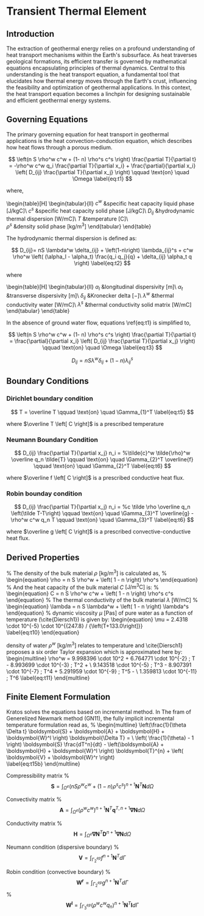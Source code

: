 # Transient Thermal Element

## Introduction
The extraction of geothermal energy relies on a profound understanding of heat transport mechanisms within the Earth's subsurface. As heat traverses geological formations, its efficient transfer is governed by mathematical equations encapsulating principles of thermal dynamics. Central to this understanding is the heat transport equation, a fundamental tool that elucidates how thermal energy moves through the Earth's crust, influencing the feasibility and optimization of geothermal applications. In this context, the heat transport equation becomes a linchpin for designing sustainable and efficient geothermal energy systems.

## Governing Equations
The primary governing equation for heat transport in geothermal applications is the heat convection-conduction equation, which describes how heat flows through a porous medium. 

$$ \left(n S \rho^w c^w + (1- n) \rho^s c^s \right) \frac{\partial T}{\partial t} = -\rho^w c^w q_i \frac{\partial T}{\partial x_i} + \frac{\partial}{\partial x_i} \left( D_{ij} \frac{\partial T}{\partial x_j} \right) \qquad \text{on} \quad \Omega \label{eq:t1} $$

where,

\begin{table}[H]
	\begin{tabular}{ll}
		$c^w$           &specific heat capacity liquid phase 	$\mathrm{[J/kgC]}$\\
		$c^s$           &specific heat capacity solid phase 	$\mathrm{[J/kgC]}$\\
		$D_{ij}$        &hydrodynamic thermal dispersion 		$\mathrm{[W/mC]}$\\
		$T$         	&temperature 							$\mathrm{[C]}$\\  
		$\rho^s$        &density solid phase 					$\mathrm{[kg/m^3]}$
	\end{tabular}
\end{table}

The hydrodynamic thermal dispersion is defined as:

$$
	D_{ij}= nS \lambda^w \delta_{ij} + \left(1-n\right) \lambda_{ij}^s + c^w \rho^w \left( (\alpha_l - \alpha_t) \frac{q_i q_j}{q} + \delta_{ij} \alpha_t q \right)
	\label{eq:t2}
$$

where

\begin{table}[H]
	\begin{tabular}{ll}
		$\alpha_l$   	&longitudinal dispersivity 				$\mathrm{[m]}$\\
		$\alpha_t$   	&transverse dispersivity 				$\mathrm{[m]}$\\ 
		$\delta_{ij}$	&Kronecker delta						$\mathrm{[-]}$\\ 
		$\lambda^w$     &thermal conductivity water				$\mathrm{[W/mC]}$\\
		$\lambda^s$     &thermal conductivity solid matrix		$\mathrm{[W/mC]}$
	\end{tabular}
\end{table}

In the absence of ground water flow, equations \ref{eq:t1} is simplified to,

$$
	\left(n S \rho^w c^w + (1- n) \rho^s c^s \right) \frac{\partial T}{\partial t} = \frac{\partial}{\partial x_i} \left( D_{ij} \frac{\partial T}{\partial x_j} \right)
	\qquad \text{on} \quad \Omega
	\label{eq:t3}
$$

$$
	D_{ij}= nS \lambda^w \delta_{ij} + \left(1-n\right) \lambda_{ij}^s
	\label{eq:t4}
$$

## Boundary Conditions

### Dirichlet boundary condition
$$
	T = \overline T \qquad \text{on} \quad \Gamma_{1}^T
	\label{eq:t5}
$$

where $\overline T \left[ C \right]$  is a prescribed temperature 

### Neumann Boundary Condition
$$
	D_{ij} \frac{\partial T}{\partial x_j} n_i = 
	%\tilde{c}^w \tilde{\rho}^w \overline q_n \tilde{T} \qquad \text{on} \quad \Gamma_{2}^T
	\overline{f} \qquad \text{on} \quad \Gamma_{2}^T
	\label{eq:t6}
$$

where $\overline f \left[ C \right]$ is a prescribed conductive heat flux.

### Robin bounday condition
$$
	D_{ij} \frac{\partial T}{\partial x_j} n_i = 
	%c \tilde \rho \overline q_n \left(\tilde T-T\right) \qquad \text{on} \quad \Gamma_{3}^T
	\overline{g} -  \rho^w c^w q_n T \qquad \text{on} \quad \Gamma_{3}^T
	\label{eq:t6}
$$

where $\overline g \left[ C \right]$ is a prescribed convective-conductive heat flux.


## Derived Properties
%
The density of the bulk material $\rho$ $\mathrm{\left[ kg/m^3 \right]}$ is calculated as,
%
\begin{equation}
	\rho = n S \rho^w + \left( 1 - n \right) \rho^s
\end{equation}
%
And the heat capacity of the bulk material $C$ $\mathrm{\left[ J/m^3 C \right]}$ is:
%
\begin{equation}
	C = n S \rho^w c^w + \left( 1 - n \right) \rho^s c^s
\end{equation}
%
The thermal conductivity of the bulk material $\lambda$ $\mathrm{\left[ W/mC \right]}$
%
\begin{equation}
	\lambda = n S \lambda^w + \left( 1 - n \right) \lambda^s
\end{equation}
%
dynamic viscosity  $\mu$ $[\mathrm {Pas}$] of pure water as a function of temperature (\cite{Diersch1}) is given by:
\begin{equation}
	\mu = 2.4318 \cdot 10^{-5} \cdot 10^{{247.8} / {\left(T+133.0\right]}}  
	\label{eq:t10}
\end{equation}

density of water $\rho^w$ $[\mathrm {kg/m^3}]$ relates to temperature and \cite{Diersch1} proposes a six order Taylor expansion which is approximated here by:
\begin{multline}
	\rho^w = 9.998396 \cdot 10^2 + 6.764771  \cdot 10^{-2} \; T - 8.993699  \cdot 10^{-3} \; T^2 + \\ 9.143518 \cdot 10^{-5} \; T^3 - 8.907391 \cdot 10^{-7} \; T^4 + 5.291959  \cdot 10^{-9} \; T^5 - \\ 1.359813  \cdot 10^{-11} \; T^6 
	\label{eq:t11}
\end{multline}



## Finite Element Formulation

Kratos solves the equations based on incremental method. In The fram of Generelized Newmark method (GN11), the fully implicit incremental temperature formulation read as,
%
\begin{multline}
	\left(\frac{1}{\theta \Delta t} \boldsymbol{S} + \boldsymbol{A} + \boldsymbol{H} + \boldsymbol{W}^l  \right) \boldsymbol{\Delta T} 
	= \\
	\left( \frac{1}{\theta} - 1 \right) \boldsymbol{S} \frac{dT^n}{dt} - \left(\boldsymbol{A} + \boldsymbol{H} + \boldsymbol{W}^l \right) \boldsymbol{T}^{n} + \left( \boldsymbol{V} + \boldsymbol{W}^r \right)  
	\label{eq:t15b}
\end{multline}

Compressibility matrix 
%
$$
	\boldsymbol{S} = \int_{\Omega^e} \left( n S \rho^w c^w + \left(1-n\right) \rho^s c^s \right)^{n+1} \boldsymbol{N}^T  \boldsymbol{N} d \Omega
	\label{eq:t16} 
$$

Convectivity matrix
%
$$
	\boldsymbol{A} = \int_{\Omega^e} \left(\rho^w c^w\right)^{n+1}  \boldsymbol{N}^T \boldsymbol{q}^{T,n+1} \boldsymbol{\nabla N}   d \Omega
	\label{eq:t18}
$$

Conductivity matrix
%
$$
	\boldsymbol{H} = \int_{\Omega^e} \boldsymbol{\nabla N}^T \boldsymbol{D}^{n+1} \boldsymbol{\nabla N} d \Omega 
	\label{eq:t17}
$$

Neumann condition (dispersive boundary)
%
$$
	\boldsymbol{V} = \int_{\Gamma_2^{ep}}  f^{n+1} \boldsymbol{N}^T  d \Gamma 
	\label{eq:t19}
$$

Robin condition (convective boundary)
%
$$
	\boldsymbol{W^r} = \int_{\Gamma_2^{ep}}  g^{n+1} \boldsymbol{N}^T  d \Gamma 
	\label{eq:t19a}
$$
%
$$
	\boldsymbol{W^l} = 
	\int_{\Gamma_3^{ep}}  \left( \rho^w c^w q_n \right)^{n+1} \boldsymbol{N}^T \boldsymbol{I} d \Gamma
	\label{eq:t19b}
$$